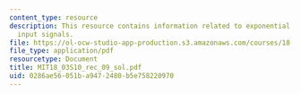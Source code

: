 ```yaml
---
content_type: resource
description: This resource contains information related to exponential and sinusoidal
  input signals.
file: https://ol-ocw-studio-app-production.s3.amazonaws.com/courses/18-03-differential-equations-spring-2010/0286ae56051ba9472480b5e758220970_MIT18_03S10_rec_09_sol.pdf
file_type: application/pdf
resourcetype: Document
title: MIT18_03S10_rec_09_sol.pdf
uid: 0286ae56-051b-a947-2480-b5e758220970
---
```

